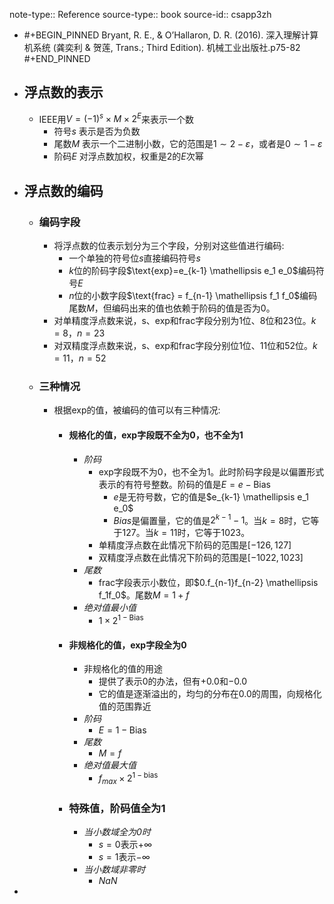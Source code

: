 note-type:: Reference
source-type:: book
source-id:: csapp3zh

- #+BEGIN_PINNED
  Bryant, R. E., & O’Hallaron, D. R. (2016). 深入理解计算机系统 (龚奕利 & 贺莲, Trans.; Third Edition). 机械工业出版社.p75-82
  #+END_PINNED
- ## 浮点数的表示
	- IEEE用$V=(-1)^s \times M \times 2^E$来表示一个数
		- 符号$s$ 表示是否为负数
		- 尾数$M$ 表示一个二进制小数，它的范围是$1 \sim 2-\varepsilon$，或者是$0 \sim 1-\varepsilon$
		- 阶码$E$ 对浮点数加权，权重是2的$E$次幂
- ## 浮点数的编码
	- ### 编码字段
		- 将浮点数的位表示划分为三个字段，分别对这些值进行编码:
			- 一个单独的符号位$s$直接编码符号$s$
			- $k$位的阶码字段$\text{exp}=e_{k-1} \mathellipsis e_1 e_0$编码符号$E$
			- $n$位的小数字段$\text{frac} = f_{n-1} \mathellipsis f_1 f_0$编码尾数$M$，但编码出来的值也依赖于阶码的值是否为0。
		- 对单精度浮点数来说，s、exp和frac字段分别为1位、8位和23位。$k = 8$，$n = 23$
		- 对双精度浮点数来说，s、exp和frac字段分别位1位、11位和52位。$k = 11$，$n = 52$
	- ### 三种情况
		- 根据exp的值，被编码的值可以有三种情况:
			- #### 规格化的值，exp字段既不全为0，也不全为1
				- *阶码*
					- exp字段既不为0，也不全为1。此时阶码字段是以偏置形式表示的有符号整数。阶码的值是$E = e - \text{Bias}$
						- $e$是无符号数，它的值是$e_{k-1} \mathellipsis e_1 e_0$
						- $Bias$是偏置量，它的值是$2^{k-1}-1$。当$k = 8$时，它等于127。当$k = 11$时，它等于1023。
					- 单精度浮点数在此情况下阶码的范围是$[-126, 127]$
					- 双精度浮点数在此情况下阶码的范围是$[-1022, 1023]$
				- *尾数*
					- frac字段表示小数位，即$0.f_{n-1}f_{n-2} \mathellipsis f_1f_0$。尾数$M = 1 + f$
				- *绝对值最小值*
					- $1 \times 2^{1- \text{Bias}}$
			- #### 非规格化的值，exp字段全为0
				- 非规格化的值的用途
					- 提供了表示0的办法，但有$+0.0$和$-0.0$
					- 它的值是逐渐溢出的，均匀的分布在0.0的周围，向规格化值的范围靠近
				- *阶码*
					- $E = 1 - \text{Bias}$
				- *尾数*
					- $M = f$
				- *绝对值最大值*
					- $f_{max} \times 2^{1-\text{bias}}$
			- ### 特殊值，阶码值全为1
				- *当小数域全为0时*
					- $s = 0$表示$+\infty$
					- $s = 1$表示$-\infty$
				- *当小数域非零时*
					- $NaN$
-